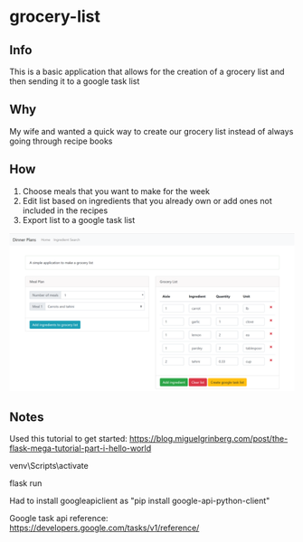 # grocery-list
## Info
This is a basic application that allows for the creation of a grocery list and then sending it to a google task list

## Why
My wife and wanted a quick way to create our grocery list instead of always going through recipe books

## How
1) Choose meals that you want to make for the week
2) Edit list based on ingredients that you already own or add ones not included in the recipes
3) Export list to a google task list

![Screenshot](screenshots/GrocerySnapshot.png)

## Notes
Used this tutorial to get started: https://blog.miguelgrinberg.com/post/the-flask-mega-tutorial-part-i-hello-world

venv\Scripts\activate

flask run

Had to install googleapiclient as "pip install google-api-python-client"

Google task api reference: https://developers.google.com/tasks/v1/reference/